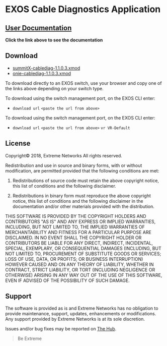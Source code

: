 # EXOS Cable Diagnostics Application
## [User Documentation](https://rawgit.com/extremenetworks/EXOS_Apps/master/Cablediags/docs/)
__Click the link above to see the documentation__

## Download
 - [summitX-cablediag-1.1.0.3.xmod](https://github.com/extremenetworks/EXOS_Apps/raw/master/Cablediags/summitX-cablediag-1.1.0.3.xmod)
 - [onie-cablediag-1.1.0.3.xmod](https://github.com/extremenetworks/EXOS_Apps/raw/master/Cablediags/onie-cablediag-1.1.0.3.xmod)

To download directly to an EXOS switch, use your browser and copy one of the links above depending on your switch type. 

To download using the switch management port, on the EXOS CLI enter:
 - `download url` `<paste the url from above>`

To download using the switch management port, on the EXOS CLI enter:
 - `download url` `<paste the url from above>` `vr VR-Default`

## License
Copyright© 2018, Extreme Networks
All rights reserved.

Redistribution and use in source and binary forms, with or without modification,
are permitted provided that the following conditions are met:

1. Redistributions of source code must retain the above copyright notice, this
list of conditions and the following disclaimer.

2. Redistributions in binary form must reproduce the above copyright notice,
this list of conditions and the following disclaimer in the documentation
and/or other materials provided with the distribution.

THIS SOFTWARE IS PROVIDED BY THE COPYRIGHT HOLDERS AND CONTRIBUTORS "AS IS" AND
ANY EXPRESS OR IMPLIED WARRANTIES, INCLUDING, BUT NOT LIMITED TO, THE IMPLIED
WARRANTIES OF MERCHANTABILITY AND FITNESS FOR A PARTICULAR PURPOSE ARE
DISCLAIMED. IN NO EVENT SHALL THE COPYRIGHT HOLDER OR CONTRIBUTORS BE LIABLE
FOR ANY DIRECT, INDIRECT, INCIDENTAL, SPECIAL, EXEMPLARY, OR CONSEQUENTIAL
DAMAGES (INCLUDING, BUT NOT LIMITED TO, PROCUREMENT OF SUBSTITUTE GOODS OR
SERVICES; LOSS OF USE, DATA, OR PROFITS; OR BUSINESS INTERRUPTION) HOWEVER
CAUSED AND ON ANY THEORY OF LIABILITY, WHETHER IN CONTRACT, STRICT LIABILITY,
OR TORT (INCLUDING NEGLIGENCE OR OTHERWISE) ARISING IN ANY WAY OUT OF THE USE
OF THIS SOFTWARE, EVEN IF ADVISED OF THE POSSIBILITY OF SUCH DAMAGE.

## Support
The software is provided as is and Extreme Networks has no obligation to provide
maintenance, support, updates, enhancements or modifications.
Any support provided by Extreme Networks is at its sole discretion.

Issues and/or bug fixes may be reported on [The Hub](https://community.extremenetworks.com/extreme).

>Be Extreme
